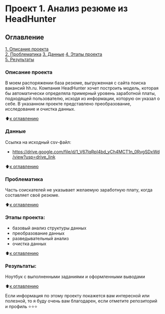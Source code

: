 # Проект 1. Анализ резюме из HeadHunter

## Оглавление  
[1. Описание проекта](https://github.com/ALyukmanov/SF_Projects/tree/master/project_1/README.md#Описание-проекта)  
[2. Проблематика](https://github.com/ALyukmanov/SF_Projects/tree/master/project_1/README.md#Проблематика)
[3. Данные](https://github.com/ALyukmanov/SF_Projects/tree/master/project_1/README.md#Данные)
[4. Этапы проекта](https://github.com/ALyukmanov/SF_Projects/tree/master/project_1/README.md#Этапы-проекта)  
[5. Результаты](https://github.com/ALyukmanov/SF_Projects/tree/master/project_1/README.md#Результаты)

### Описание проекта    
В моем распоряжении база резюме, выгруженная с сайта поиска вакансий hh.ru. Компания HeadHunter хочет построить модель, которая бы автоматически определяла примерный уровень заработной платы, подходящей пользователю, исходя из информации, которую он указал о себе. В указанном проекте представлено преобразование, исследование и очистка данных.

:arrow_up:[к оглавлению](https://github.com/ALyukmanov/SF_Projects/tree/master/project_1/README.md#Оглавление)  

### Данные
Ссылка на исходный csv-файл:
- https://drive.google.com/file/d/1_V67lqRpI4bd_yCh4MCT1n_0RvgSDxWd/view?usp=drive_link

:arrow_up:[к оглавлению](https://github.com/ALyukmanov/SF_Projects/tree/master/project_1/README.md#Оглавление) 

### Проблематика   
Часть соискателей не указывает желаемую заработную плату, когда составляет своё резюме.

:arrow_up:[к оглавлению](https://github.com/ALyukmanov/SF_Projects/tree/master/project_1/README.md#Оглавление) 

### Этапы проекта:
- базовый анализ структуры данных
- преобразование данных
- разведывательный анализ
- очистка данных

:arrow_up:[к оглавлению](https://github.com/ALyukmanov/SF_Projects/tree/master/project_1/README.md#Оглавление) 

### Результаты:  
Ноутбук с выполненными заданиями и оформленными выводами

:arrow_up:[к оглавлению](https://github.com/ALyukmanov/SF_Projects/tree/master/project_1/README.md#Оглавление)

Если информация по этому проекту покажется вам интересной или полезной, то я буду очень вам благодарен, если отметите репозиторий и профиль ⭐️⭐️⭐️